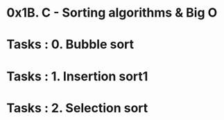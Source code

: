 #  0x1B. C - Sorting algorithms & Big O
# Tasks : 0. Bubble sort
# Tasks : 1. Insertion sort1
# Tasks : 2. Selection sort
